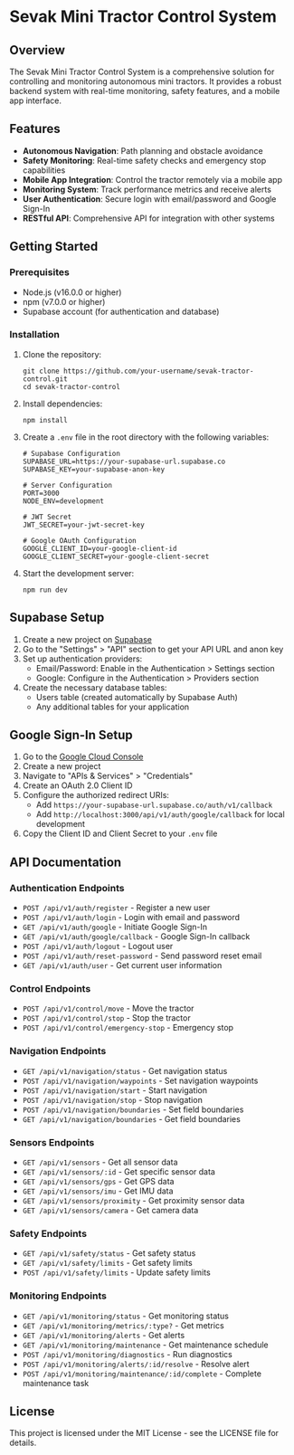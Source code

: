 # Sevak Mini Tractor Control System

## Overview

The Sevak Mini Tractor Control System is a comprehensive solution for controlling and monitoring autonomous mini tractors. It provides a robust backend system with real-time monitoring, safety features, and a mobile app interface.

## Features

- **Autonomous Navigation**: Path planning and obstacle avoidance
- **Safety Monitoring**: Real-time safety checks and emergency stop capabilities
- **Mobile App Integration**: Control the tractor remotely via a mobile app
- **Monitoring System**: Track performance metrics and receive alerts
- **User Authentication**: Secure login with email/password and Google Sign-In
- **RESTful API**: Comprehensive API for integration with other systems

## Getting Started

### Prerequisites

- Node.js (v16.0.0 or higher)
- npm (v7.0.0 or higher)
- Supabase account (for authentication and database)

### Installation

1. Clone the repository:
   ```
   git clone https://github.com/your-username/sevak-tractor-control.git
   cd sevak-tractor-control
   ```

2. Install dependencies:
   ```
   npm install
   ```

3. Create a `.env` file in the root directory with the following variables:
   ```
   # Supabase Configuration
   SUPABASE_URL=https://your-supabase-url.supabase.co
   SUPABASE_KEY=your-supabase-anon-key

   # Server Configuration
   PORT=3000
   NODE_ENV=development

   # JWT Secret
   JWT_SECRET=your-jwt-secret-key

   # Google OAuth Configuration
   GOOGLE_CLIENT_ID=your-google-client-id
   GOOGLE_CLIENT_SECRET=your-google-client-secret
   ```

4. Start the development server:
   ```
   npm run dev
   ```

## Supabase Setup

1. Create a new project on [Supabase](https://supabase.com/)
2. Go to the "Settings" > "API" section to get your API URL and anon key
3. Set up authentication providers:
   - Email/Password: Enable in the Authentication > Settings section
   - Google: Configure in the Authentication > Providers section
4. Create the necessary database tables:
   - Users table (created automatically by Supabase Auth)
   - Any additional tables for your application

## Google Sign-In Setup

1. Go to the [Google Cloud Console](https://console.cloud.google.com/)
2. Create a new project
3. Navigate to "APIs & Services" > "Credentials"
4. Create an OAuth 2.0 Client ID
5. Configure the authorized redirect URIs:
   - Add `https://your-supabase-url.supabase.co/auth/v1/callback`
   - Add `http://localhost:3000/api/v1/auth/google/callback` for local development
6. Copy the Client ID and Client Secret to your `.env` file

## API Documentation

### Authentication Endpoints

- `POST /api/v1/auth/register` - Register a new user
- `POST /api/v1/auth/login` - Login with email and password
- `GET /api/v1/auth/google` - Initiate Google Sign-In
- `GET /api/v1/auth/google/callback` - Google Sign-In callback
- `POST /api/v1/auth/logout` - Logout user
- `POST /api/v1/auth/reset-password` - Send password reset email
- `GET /api/v1/auth/user` - Get current user information

### Control Endpoints

- `POST /api/v1/control/move` - Move the tractor
- `POST /api/v1/control/stop` - Stop the tractor
- `POST /api/v1/control/emergency-stop` - Emergency stop

### Navigation Endpoints

- `GET /api/v1/navigation/status` - Get navigation status
- `POST /api/v1/navigation/waypoints` - Set navigation waypoints
- `POST /api/v1/navigation/start` - Start navigation
- `POST /api/v1/navigation/stop` - Stop navigation
- `POST /api/v1/navigation/boundaries` - Set field boundaries
- `GET /api/v1/navigation/boundaries` - Get field boundaries

### Sensors Endpoints

- `GET /api/v1/sensors` - Get all sensor data
- `GET /api/v1/sensors/:id` - Get specific sensor data
- `GET /api/v1/sensors/gps` - Get GPS data
- `GET /api/v1/sensors/imu` - Get IMU data
- `GET /api/v1/sensors/proximity` - Get proximity sensor data
- `GET /api/v1/sensors/camera` - Get camera data

### Safety Endpoints

- `GET /api/v1/safety/status` - Get safety status
- `GET /api/v1/safety/limits` - Get safety limits
- `POST /api/v1/safety/limits` - Update safety limits

### Monitoring Endpoints

- `GET /api/v1/monitoring/status` - Get monitoring status
- `GET /api/v1/monitoring/metrics/:type?` - Get metrics
- `GET /api/v1/monitoring/alerts` - Get alerts
- `GET /api/v1/monitoring/maintenance` - Get maintenance schedule
- `POST /api/v1/monitoring/diagnostics` - Run diagnostics
- `POST /api/v1/monitoring/alerts/:id/resolve` - Resolve alert
- `POST /api/v1/monitoring/maintenance/:id/complete` - Complete maintenance task

## License

This project is licensed under the MIT License - see the LICENSE file for details.
